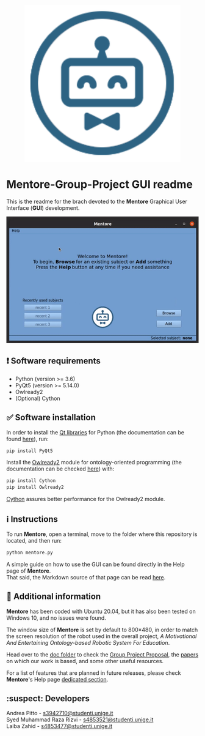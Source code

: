 <div align="center">
  <img src="https://github.com/andreabradpitto/Mentore-Group-Project/blob/GUI/images/mentore_logo.svg">
</div>

# Mentore-Group-Project GUI readme

This is the readme for the brach devoted to the **Mentore** Graphical User Interface (**GUI**) development.

<div align="center">
  <img src="https://github.com/andreabradpitto/Mentore-Group-Project/blob/GUI/images/mentore.gif">
</div>

## :exclamation: Software requirements

- Python (version >= 3.6)
- PyQt5 (version >= 5.14.0)
- Owlready2
- (Optional) Cython

## :white_check_mark: Software installation

In order to install the [Qt libraries](https://pypi.org/project/PyQt5/) for Python (the documentation can be found [here](https://www.qt.io/)), run:

```bash
pip install PyQt5
```

Install the [Owlready2](https://pypi.org/project/Owlready2/) module for ontology-oriented programming (the documentation can be checked [here](https://owlready2.readthedocs.io/en/latest/)) with:

```bash
pip install Cython
pip install Owlready2
```

[Cython](https://cython.org/) assures better performance for the Owlready2 module.

## :information_source: Instructions

To run **Mentore**, open a terminal, move to the folder where this repository is located, and then run:

```bash
python mentore.py
```

A simple guide on how to use the GUI can be found directly in the Help page of **Mentore**.  
That said, the Markdown source of that page can be read [here](https://github.com/andreabradpitto/Mentore-Group-Project/blob/GUI/guide/help.md).

## 📰 Additional information

**Mentore** has been coded with Ubuntu 20.04, but it has also been tested on Windows 10, and no issues were found.  

The window size of **Mentore** is set by default to 800×480, in order to match the screen resolution of the robot used in the overall project, *A Motivational And Entertaining Ontology-based Robotic System For Education*.  

Head over to the [doc folder](https://github.com/andreabradpitto/Mentore-Group-Project/tree/GUI/doc) to check the [Group Project Proposal](https://github.com/andreabradpitto/Mentore-Group-Project/tree/GUI/doc/Group%20Project%20proposal.docx), the [papers](https://github.com/andreabradpitto/Mentore-Group-Project/tree/GUI/doc/papers) on which our work is based, and some other useful resources.  
  
For a list of features that are planned in future releases, please check **Mentore**'s Help page [dedicated section](https://github.com/andreabradpitto/Mentore-Group-Project/blob/GUI/guide/help.md#features-that-will-be-supported-in-the-future).

## :suspect: Developers

Andrea Pitto - s3942710@studenti.unige.it  
Syed Muhammad Raza Rizvi - s4853521@studenti.unige.it  
Laiba Zahid - s4853477@studenti.unige.it
